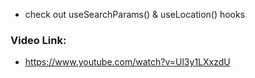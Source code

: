 - check out useSearchParams() & useLocation() hooks

### Video Link:

- https://www.youtube.com/watch?v=Ul3y1LXxzdU

